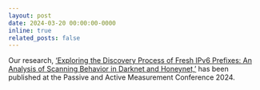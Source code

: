 ```yaml
---
layout: post
date: 2024-03-20 00:00:00-0000
inline: true
related_posts: false
---
```


Our research, [‘Exploring the Discovery Process of Fresh IPv6 Prefixes: An Analysis of Scanning Behavior in Darknet and Honeynet,’](https://link.springer.com/chapter/10.1007/978-3-031-56249-5_4) has been published at the Passive and Active Measurement Conference 2024. 
